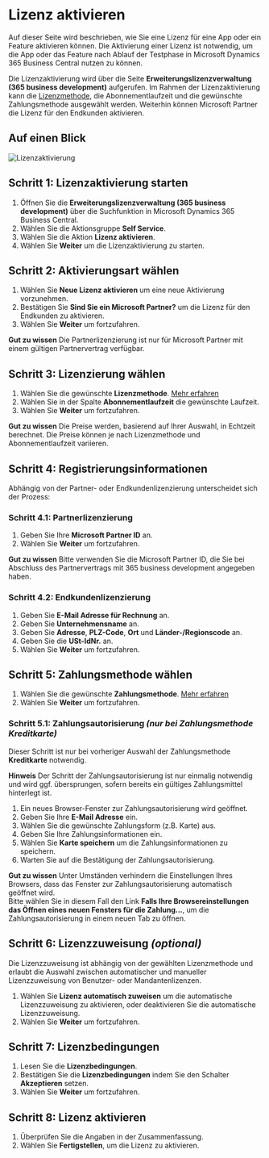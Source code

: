 # Lizenz aktivieren

Auf dieser Seite wird beschrieben, wie Sie eine Lizenz für eine App oder ein Feature aktivieren können. Die Aktivierung einer Lizenz ist notwendig, um die App oder das Feature nach Ablauf der Testphase in Microsoft Dynamics 365 Business Central nutzen zu können.

Die Lizenzaktivierung wird über die Seite **Erweiterungslizenzverwaltung (365 business development)** aufgerufen. Im Rahmen der Lizenzaktivierung kann die [Lizenzmethode](../license-methods.md), die Abonnementlaufzeit und die gewünschte Zahlungsmethode ausgewählt werden. Weiterhin können Microsoft Partner die Lizenz für den Endkunden aktivieren.

## Auf einen Blick

![Lizenzaktivierung](/assets/images/licensing/a6010fc6-0a9e-4b33-88cf-d833aac21077.gif)

## Schritt 1: Lizenzaktivierung starten

1. Öffnen Sie die **Erweiterungslizenzverwaltung (365 business development)** über die Suchfunktion in Microsoft Dynamics 365 Business Central.
2. Wählen Sie die Aktionsgruppe **Self Service**.
3. Wählen Sie die Aktion **Lizenz aktivieren**.
4. Wählen Sie **Weiter** um die Lizenzaktivierung zu starten.

## Schritt 2: Aktivierungsart wählen

1. Wählen Sie **Neue Lizenz aktivieren** um eine neue Aktivierung vorzunehmen.
2. Bestätigen Sie **Sind Sie ein Microsoft Partner?** um die Lizenz für den Endkunden zu aktivieren.
3. Wählen Sie **Weiter** um fortzufahren.

<div class="alert alert-notice">
    <i class="fa-duotone fa-solid fa-lightbulb fa-xl"></i>
    <strong>Gut zu wissen</strong> Die Partnerlizenzierung ist nur für Microsoft Partner mit einem gültigen Partnervertrag verfügbar.
</div>

## Schritt 3: Lizenzierung wählen

1. Wählen Sie die gewünschte **Lizenzmethode**.
   [Mehr erfahren](../license-methods.md)
2. Wählen Sie in der Spalte **Abonnementlaufzeit** die gewünschte Laufzeit.
3. Wählen Sie **Weiter** um fortzufahren.

<div class="alert alert-notice">
    <i class="fa-duotone fa-solid fa-lightbulb fa-xl"></i>
    <strong>Gut zu wissen</strong> Die Preise werden, basierend auf Ihrer Auswahl, in Echtzeit berechnet. Die Preise können je nach Lizenzmethode und Abonnementlaufzeit variieren.
</div>

## Schritt 4: Registrierungsinformationen

Abhängig von der Partner- oder Endkundenlizenzierung unterscheidet sich der Prozess:

### Schritt 4.1: Partnerlizenzierung

1. Geben Sie Ihre **Microsoft Partner ID** an.
2. Wählen Sie **Weiter** um fortzufahren.

<div class="alert alert-notice">
    <i class="fa-duotone fa-solid fa-lightbulb fa-xl"></i>
    <strong>Gut zu wissen</strong> Bitte verwenden Sie die Microsoft Partner ID, die Sie bei Abschluss des Partnervertrags mit 365 business development angegeben haben.
</div>

### Schritt 4.2: Endkundenlizenzierung

1. Geben Sie **E-Mail Adresse für Rechnung** an.
2. Geben Sie **Unternehmensname** an.
3. Geben Sie **Adresse**, **PLZ-Code**, **Ort** und **Länder-/Regionscode** an.
4. Geben Sie die **USt-IdNr.** an.
5. Wählen Sie **Weiter** um fortzufahren.

## Schritt 5: Zahlungsmethode wählen

1. Wählen Sie die gewünschte **Zahlungsmethode**.
   [Mehr erfahren](../invoicing/payment.md)
2. Wählen Sie **Weiter** um fortzufahren.

### Schritt 5.1: Zahlungsautorisierung _(nur bei Zahlungsmethode **Kreditkarte**)_

Dieser Schritt ist nur bei vorheriger Auswahl der Zahlungsmethode **Kreditkarte** notwendig.

<div class="alert alert-info">
    <i class="fa-duotone fa-solid fa-circle-info fa-xl"></i>
	<strong>Hinweis</strong>
	Der Schritt der Zahlungsautorisierung ist nur einmalig notwendig und wird ggf. übersprungen, sofern bereits ein gültiges Zahlungsmittel hinterlegt ist.
</div>

1. Ein neues Browser-Fenster zur Zahlungsautorisierung wird geöffnet.
2. Geben Sie Ihre **E-Mail Adresse** ein.
3. Wählen Sie die gewünschte Zahlungsform (z.B. Karte) aus.
4. Geben Sie Ihre Zahlungsinformationen ein.
5. Wählen Sie **Karte speichern** um die Zahlungsinformationen zu speichern.
6. Warten Sie auf die Bestätigung der Zahlungsautorisierung.

<div class="alert alert-notice">
    <i class="fa-duotone fa-solid fa-lightbulb fa-xl"></i>
    <strong>Gut zu wissen</strong> Unter Umständen verhindern die Einstellungen Ihres Browsers, dass das Fenster zur Zahlungsautorisierung automatisch geöffnet wird.<br>
    Bitte wählen Sie in diesem Fall den Link <strong>Falls Ihre Browsereinstellungen das Öffnen eines neuen Fensters für die Zahlung...</strong>, um die Zahlungsautorisierung in einem neuen Tab zu öffnen.
</div>

## Schritt 6: Lizenzzuweisung _(optional)_

Die Lizenzzuweisung ist abhängig von der gewählten Lizenzmethode und erlaubt die Auswahl zwischen automatischer und manueller Lizenzzuweisung von Benutzer- oder Mandantenlizenzen.

1. Wählen Sie **Lizenz automatisch zuweisen** um die automatische Lizenzzuweisung zu aktivieren, oder deaktivieren Sie die automatische Lizenzzuweisung.
2. Wählen Sie **Weiter** um fortzufahren.

## Schritt 7: Lizenzbedingungen

1. Lesen Sie die **Lizenzbedingungen**.
2. Bestätigen Sie die **Lizenzbedingungen** indem Sie den Schalter **Akzeptieren** setzen.
3. Wählen Sie **Weiter** um fortzufahren.

## Schritt 8: Lizenz aktivieren

1. Überprüfen Sie die Angaben in der Zusammenfassung.
2. Wählen Sie **Fertigstellen**, um die Lizenz zu aktivieren.